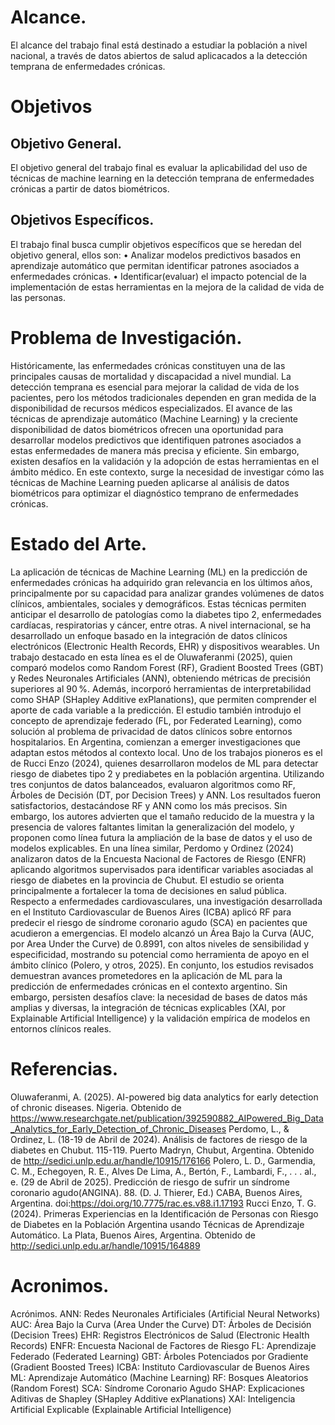 # Alcance.
El alcance del trabajo final está destinado a estudiar la población a nivel nacional, a través de datos abiertos de salud aplicacados a la detección temprana de enfermedades crónicas.

# Objetivos

## Objetivo General.
El objetivo general del trabajo final es evaluar la aplicabilidad del uso de técnicas de
machine learning en la detección temprana de enfermedades crónicas a partir de datos
biométricos.

## Objetivos Específicos.
El trabajo final busca cumplir objetivos específicos que se heredan del objetivo general,
ellos son:
• Analizar modelos predictivos basados en aprendizaje automático que permitan
identificar patrones asociados a enfermedades crónicas.
• Identificar(evaluar) el impacto potencial de la implementación de estas herramientas
en la mejora de la calidad de vida de las personas.

# Problema de Investigación.
Históricamente, las enfermedades crónicas constituyen una de las principales causas de
mortalidad y discapacidad a nivel mundial. La detección temprana es esencial para mejorar la
calidad de vida de los pacientes, pero los métodos tradicionales dependen en gran medida de la
disponibilidad de recursos médicos especializados.
El avance de las técnicas de aprendizaje automático (Machine Learning) y la creciente
disponibilidad de datos biométricos ofrecen una oportunidad para desarrollar modelos
predictivos que identifiquen patrones asociados a estas enfermedades de manera más precisa y
eficiente. Sin embargo, existen desafíos en la validación y la adopción de estas herramientas en
el ámbito médico.
En este contexto, surge la necesidad de investigar cómo las técnicas de Machine Learning
pueden aplicarse al análisis de datos biométricos para optimizar el diagnóstico temprano de
enfermedades crónicas.

# Estado del Arte.
La aplicación de técnicas de Machine Learning (ML) en la predicción de enfermedades
crónicas ha adquirido gran relevancia en los últimos años, principalmente por su capacidad para
analizar grandes volúmenes de datos clínicos, ambientales, sociales y demográficos. Estas
técnicas permiten anticipar el desarrollo de patologías como la diabetes tipo 2, enfermedades
cardíacas, respiratorias y cáncer, entre otras.
A nivel internacional, se ha desarrollado un enfoque basado en la integración de datos
clínicos electrónicos (Electronic Health Records, EHR) y dispositivos wearables. Un trabajo
destacado en esta línea es el de Oluwaferanmi (2025), quien comparó modelos como Random
Forest (RF), Gradient Boosted Trees (GBT) y Redes Neuronales Artificiales (ANN), obteniendo
métricas de precisión superiores al 90 %. Además, incorporó herramientas de interpretabilidad
como SHAP (SHapley Additive exPlanations), que permiten comprender el aporte de cada
variable a la predicción. El estudio también introdujo el concepto de aprendizaje federado (FL,
por Federated Learning), como solución al problema de privacidad de datos clínicos sobre
entornos hospitalarios.
En Argentina, comienzan a emerger investigaciones que adaptan estos métodos al
contexto local. Uno de los trabajos pioneros es el de Rucci Enzo (2024), quienes desarrollaron
modelos de ML para detectar riesgo de diabetes tipo 2 y prediabetes en la población argentina.
Utilizando tres conjuntos de datos balanceados, evaluaron algoritmos como RF, Árboles de
Decisión (DT, por Decision Trees) y ANN. Los resultados fueron satisfactorios, destacándose
RF y ANN como los más precisos. Sin embargo, los autores advierten que el tamaño reducido de
la muestra y la presencia de valores faltantes limitan la generalización del modelo, y proponen
como línea futura la ampliación de la base de datos y el uso de modelos explicables.
En una línea similar, Perdomo y Ordinez (2024) analizaron datos de la Encuesta Nacional
de Factores de Riesgo (ENFR) aplicando algoritmos supervisados para identificar variables
asociadas al riesgo de diabetes en la provincia de Chubut. El estudio se orienta principalmente a
fortalecer la toma de decisiones en salud pública.
Respecto a enfermedades cardiovasculares, una investigación desarrollada en el Instituto
Cardiovascular de Buenos Aires (ICBA) aplicó RF para predecir el riesgo de síndrome coronario
agudo (SCA) en pacientes que acudieron a emergencias. El modelo alcanzó un Área Bajo la
Curva (AUC, por Area Under the Curve) de 0.8991, con altos niveles de sensibilidad y
especificidad, mostrando su potencial como herramienta de apoyo en el ámbito clínico (Polero, y
otros, 2025).
En conjunto, los estudios revisados demuestran avances prometedores en la aplicación de
ML para la predicción de enfermedades crónicas en el contexto argentino. Sin embargo,
persisten desafíos clave: la necesidad de bases de datos más amplias y diversas, la integración de
técnicas explicables (XAI, por Explainable Artificial Intelligence) y la validación empírica de
modelos en entornos clínicos reales. 

# Referencias.
Oluwaferanmi, A. (2025). AI-powered big data analytics for early detection of chronic diseases.
Nigeria. Obtenido de https://www.researchgate.net/publication/392590882_AIPowered_Big_Data_Analytics_for_Early_Detection_of_Chronic_Diseases
Perdomo, L., & Ordinez, L. (18-19 de Abril de 2024). Análisis de factores de riesgo de la
diabetes en Chubut. 115-119. Puerto Madryn, Chubut, Argentina. Obtenido de
http://sedici.unlp.edu.ar/handle/10915/176166
Polero, L. D., Garmendia, C. M., Echegoyen, R. E., Alves De Lima, A., Bertón, F., Lambardi, F.,
. . . al., e. (29 de Abril de 2025). Predicción de riesgo de sufrir un síndrome coronario
agudo(ANGINA). 88. (D. J. Thierer, Ed.) CABA, Buenos Aires, Argentina.
doi:https://doi.org/10.7775/rac.es.v88.i1.17193
Rucci Enzo, T. G. (2024). Primeras Experiencias en la Identificación de Personas con Riesgo de
Diabetes en la Población Argentina usando Técnicas de Aprendizaje Automático. La
Plata, Buenos Aires, Argentina. Obtenido de
http://sedici.unlp.edu.ar/handle/10915/164889

# Acronimos.
Acrónimos.
ANN: Redes Neuronales Artificiales (Artificial Neural Networks)
AUC: Área Bajo la Curva (Area Under the Curve)
DT: Árboles de Decisión (Decision Trees)
EHR: Registros Electrónicos de Salud (Electronic Health Records)
ENFR: Encuesta Nacional de Factores de Riesgo
FL: Aprendizaje Federado (Federated Learning)
GBT: Árboles Potenciados por Gradiente (Gradient Boosted Trees)
ICBA: Instituto Cardiovascular de Buenos Aires
ML: Aprendizaje Automático (Machine Learning)
RF: Bosques Aleatorios (Random Forest)
SCA: Síndrome Coronario Agudo
SHAP: Explicaciones Aditivas de Shapley (SHapley Additive exPlanations)
XAI: Inteligencia Artificial Explicable (Explainable Artificial Intelligence)
